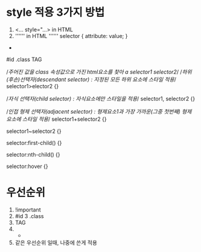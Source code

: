 # style 적용 3가지 방법
1. <... style="...> in HTML
1. '''<style>...</style>''' in HTML '''<head>'''
selector {
     attribute: value;
}

* 
#id 
.class
TAG

/*주어진 값을 class 속성값으로 가진 html요소를 찾아 a selector1 selector2*/
/*하위(후손)선택자(descendant selector) : 지정된 모든 하위 요소에 스타일 적용*/
selector1>elector2 {}

/*자식 선택자(child selector) : 자식요소에만 스타일을 적용*/
selector1,
selector2 {}

/*인접 형제 선택자(adjacent selector) : 형제요소1과 가장 가까운(그중 첫번째) 형제 요소에 스타일 적용*/
selector1+selector2 {}

selector1~selector2 {}

selector:first-child() {}

selector:nth-child() {}

selector:hover {}

# 우선순위
1. !important 
2. #id 
3 .class 
4. TAG 
5. * 
6. 같은 우선순위 일때,
나중에 쓴게 적용